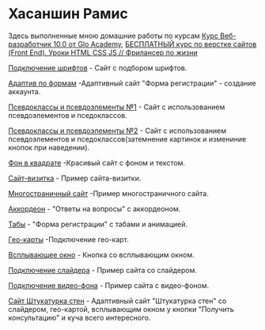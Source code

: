 # Хасаншин Рамис

Здесь выполненные мною домашние работы по курсам [Курс Веб-разработчик 10.0 от Glo Academy](https://www.youtube.com/playlist?list=PL3LQJkGQtzc5G7wIQfVqBMEprmTKZIaXf), [БЕСПЛАТНЫЙ курс по верстке сайтов (Front End). Уроки HTML CSS JS // Фрилансер по жизни](https://www.youtube.com/playlist?list=PLM6XATa8CAG4F9nAIYNS5oAiPotxwLFIr)

[Подключение шрифтов](https://khasanshinramis.github.io/fonts/src/) - Сайт с подбором шрифтов.

[Адаптив по формам](https://khasanshinramis.github.io/adaptive_forms/scr/) -Адаптивный сайт "Форма регистрации" - создание аккаунта.

[Псевдоклассы и псевдоэлементы №1](https://khasanshinramis.github.io/pseudo-classes_and_pseudo-elements/) - Сайт с использованием псевдоэлементов и пседоклассов.

[Псевдоклассы и псевдоэлементы №2](https://khasanshinramis.github.io/задание%2015/) - Сайт с использованием псевдоэлементов и пседоклассов(затемнение картинок и измениние кнопок при наведении).

[Фон в квадрате](https://khasanshinramis.github.io/background_with_text/src/) -Красивый сайт с фоном и текстом.

[Сайт-визитка](https://khasanshinramis.github.io/practice_1/) - Пример сайта-визитки.

[Многостраничный сайт](https://khasanshinramis.github.io/multi-page_website/src/) -Пример многостраничного сайта.

[Аккордеон](https://khasanshinramis.github.io/аккордеоны/) - "Ответы на вопросы" с аккордеоном.

[Табы](https://khasanshinramis.github.io/form_with_animation/scr/) - "Форма регистрации" с табами и анимацией.

[Гео-карты](https://khasanshinramis.github.io/Дз%20по%20гео-картам/src/) -Подключение гео-карт.

[Всплывающее окно](https://khasanshinramis.github.io/всплывающие%20окна/) - Кнопка со всплывающим окном.

[Подключение слайдера](https://khasanshinramis.github.io/слайдеры/) - Пример сайта со слайдером.

[Подключение видео-фона](https://khasanshinramis.github.io/Дз%20по%20видео-фону/src/) - Пример сайта с видео-фоном.

[Сайт Штукатурка стен](https://khasanshinramis.github.io/long_road/scr/) - Адаптивный сайт "Штукатурка стен" со слайдером, гео-картой, всплывающим окном у кнопки "Получить консультацию" и куча всего интересного.



